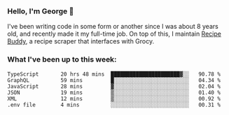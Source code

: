 ### Hello, I'm George 👋

I've been writing code in some form or another since I was about 8 years old, and recently made it my full-time job. On top of this, I maintain [Recipe Buddy](https://github.com/georgegebbett/recipe-buddy), a recipe scraper that interfaces with Grocy.  

<!--
**georgegebbett/georgegebbett** is a ✨ _special_ ✨ repository because its `README.md` (this file) appears on your GitHub profile.

Here are some ideas to get you started:

- 🔭 I’m currently working on ...
- 🌱 I’m currently learning ...
- 👯 I’m looking to collaborate on ...
- 🤔 I’m looking for help with ...
- 💬 Ask me about ...
- 📫 How to reach me: ...
- 😄 Pronouns: ...
- ⚡ Fun fact: ...
-->

### What I've been up to this week:
<!--START_SECTION:waka-->

```text
TypeScript       20 hrs 48 mins  ██████████████████████▓░░   90.78 %
GraphQL          59 mins         █░░░░░░░░░░░░░░░░░░░░░░░░   04.34 %
JavaScript       28 mins         ▓░░░░░░░░░░░░░░░░░░░░░░░░   02.04 %
JSON             19 mins         ▒░░░░░░░░░░░░░░░░░░░░░░░░   01.40 %
XML              12 mins         ▒░░░░░░░░░░░░░░░░░░░░░░░░   00.92 %
.env file        4 mins          ░░░░░░░░░░░░░░░░░░░░░░░░░   00.31 %
```

<!--END_SECTION:waka-->
